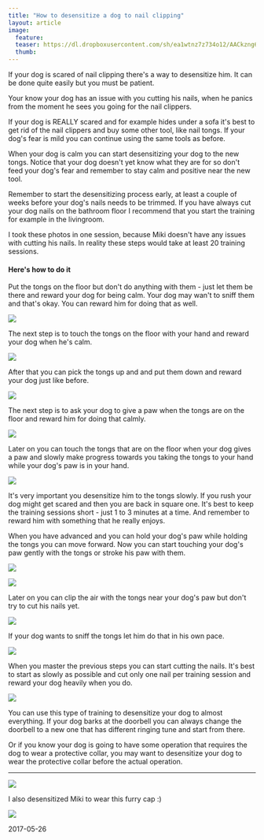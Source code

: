 ```yaml
---
title: "How to desensitize a dog to nail clipping"
layout: article
image:
  feature:
  teaser: https://dl.dropboxusercontent.com/sh/ea1wtnz7z734o12/AACkzng6_Bi93v3iGpZk6LCEa/aktivointi/siedattaminen-sheippaamalla/DS55752_-245px.jpg
  thumb:
---
```


If your dog is scared of nail clipping there's a way to desensitize him. It can be done quite easily but you must be patient.

Your know your dog has an issue with you cutting his nails, when he panics from the moment he sees you going for the nail clippers.

If your dog is REALLY scared and for example hides under a sofa it's best to get rid of the nail clippers and buy some other tool, like nail tongs. If your dog's fear is mild you can continue using the same tools as before.

When your dog is calm you can start desensitizing your dog to the new tongs. Notice that your dog doesn't yet know what they are for so don't feed your dog's fear and remember to stay calm and positive near the new tool.

Remember to start the desensitizing process early, at least a couple of weeks before your dog's nails needs to be trimmed. If you have always cut your dog nails on the bathroom floor I recommend that you start the training for example in the livingroom.

I took these photos in one session, because Miki doesn't have any issues with cutting his nails. In reality these steps would take at least 20 training sessions.

#### Here's how to do it

Put the tongs on the floor but don't do anything with them - just let them be there and reward your dog for being calm. Your dog may wan't to sniff them and that's okay. You can reward him for doing that as well.

[![](https://dl.dropboxusercontent.com/sh/ea1wtnz7z734o12/AAAP1EqpGWQQ8jWPYqOJPYkKa/aktivointi/siedattaminen-sheippaamalla/DS55361-800px.jpg)](https://dl.dropboxusercontent.com/sh/ea1wtnz7z734o12/AACz4iWh2wTWA9lyZAv7xBuPa/aktivointi/siedattaminen-sheippaamalla/DS55361.jpg)

The next step is to touch the tongs on the floor with your hand and reward your dog when he's calm.

[![](https://dl.dropboxusercontent.com/sh/ea1wtnz7z734o12/AAAih5gX6hyRmz4MGiRPeTD6a/aktivointi/siedattaminen-sheippaamalla/DS55368-800px.jpg)](https://dl.dropboxusercontent.com/sh/ea1wtnz7z734o12/AABvLAkYUvcQpt5QY0Z0XAjya/aktivointi/siedattaminen-sheippaamalla/DS55368.jpg)

After that you can pick the tongs up and and put them down and reward your dog just like before.

[![](https://dl.dropboxusercontent.com/sh/ea1wtnz7z734o12/AACm4oJ77r6JFBYsHqE7TJv0a/aktivointi/siedattaminen-sheippaamalla/DS55467-800px.jpg)](https://dl.dropboxusercontent.com/sh/ea1wtnz7z734o12/AABmRD88ZqG31IUDJFF0jGA9a/aktivointi/siedattaminen-sheippaamalla/DS55467.jpg)

The next step is to ask your dog to give a paw when the tongs are on the floor and reward him for doing that calmly.

[![](https://dl.dropboxusercontent.com/sh/ea1wtnz7z734o12/AABHXRPdJHKh_uXsm-DYJj70a/aktivointi/siedattaminen-sheippaamalla/DS55485-800px.jpg)](https://dl.dropboxusercontent.com/sh/ea1wtnz7z734o12/AABui9-M21KQ_RrPaQDLgyf8a/aktivointi/siedattaminen-sheippaamalla/DS55485.jpg)

Later on you can touch the tongs that are on the floor when your dog gives a paw and slowly make progress towards you taking the tongs to your hand while your dog's paw is in your hand.

[![](https://dl.dropboxusercontent.com/sh/ea1wtnz7z734o12/AABGGz0rCxPOdVhfrI9ozkwYa/aktivointi/siedattaminen-sheippaamalla/DS55613-800px.jpg)](https://dl.dropboxusercontent.com/sh/ea1wtnz7z734o12/AACGALsF7YgUFgaodM6d-r2ra/aktivointi/siedattaminen-sheippaamalla/DS55613.jpg)

It's very important you desensitize him to the tongs slowly. If you rush your dog might get scared and then you are back in square one. It's best to keep the training sessions short - just 1 to 3 minutes at a time. And remember to reward him with something that he really enjoys.

When you have advanced and you can hold your dog's paw while holding the tongs you can move forward. Now you can start touching your dog's paw gently with the tongs or stroke his paw with them.

[![](https://dl.dropboxusercontent.com/sh/ea1wtnz7z734o12/AAA15oGD4M-kvJA-7fpbAMOja/aktivointi/siedattaminen-sheippaamalla/DS55706-800px.jpg)](https://dl.dropboxusercontent.com/sh/ea1wtnz7z734o12/AAAwrJhXKDudquDKMHIP7C3ya/aktivointi/siedattaminen-sheippaamalla/DS55706.jpg)

[![](https://dl.dropboxusercontent.com/sh/ea1wtnz7z734o12/AAB_hW5kx5VEeGMRlQ90jaOTa/aktivointi/siedattaminen-sheippaamalla/DS55829-800px.jpg)](https://dl.dropboxusercontent.com/sh/ea1wtnz7z734o12/AAC99niv-4H6KDzAWp4tqPqua/aktivointi/siedattaminen-sheippaamalla/DS55829.jpg)

Later on you can clip the air with the tongs near your dog's paw but don't try to cut his nails yet.

[![](https://dl.dropboxusercontent.com/sh/ea1wtnz7z734o12/AADbCM_b7zQ5O6tt1gVsGZ2sa/aktivointi/siedattaminen-sheippaamalla/DS55712-800px.jpg)](https://dl.dropboxusercontent.com/sh/ea1wtnz7z734o12/AAAnMCfu_9R6EKJ6Z5XPqrU5a/aktivointi/siedattaminen-sheippaamalla/DS55712.jpg)

If your dog wants to sniff the tongs let him do that in his own pace.

[![](https://dl.dropboxusercontent.com/sh/ea1wtnz7z734o12/AAAaVBi8FCHXX9Il9cmSxjmJa/aktivointi/siedattaminen-sheippaamalla/DS55732-800px.jpg)](https://dl.dropboxusercontent.com/sh/ea1wtnz7z734o12/AAAug8No4hlEUazgnJnuR1wua/aktivointi/siedattaminen-sheippaamalla/DS55732.jpg)

When you master the previous steps you can start cutting the nails. It's best to start as slowly as possible and cut only one nail per training session and reward your dog heavily when you do.

[![](https://dl.dropboxusercontent.com/sh/ea1wtnz7z734o12/AACC4eDvLJG2ikR7NE39SR_7a/aktivointi/siedattaminen-sheippaamalla/DS55752-800px.jpg)](https://dl.dropboxusercontent.com/sh/ea1wtnz7z734o12/AAA9K3H_lpnVMPRyNI0V1b8ma/aktivointi/siedattaminen-sheippaamalla/DS55752.jpg)

You can use this type of training to desensitize your dog to almost everything. If your dog barks at the doorbell you can always change the doorbell to a new one that has different ringing tune and start from there.

Or if you know your dog is going to have some operation that requires the dog to wear a protective collar, you may want to desensitize your dog to wear the protective collar before the actual operation.

---

[![](https://dl.dropboxusercontent.com/sh/ea1wtnz7z734o12/AADpjCws7YMyivjSPhMgnUZWa/aktivointi/siedattaminen-sheippaamalla/DSC58327-800px.jpg)](https://dl.dropboxusercontent.com/sh/ea1wtnz7z734o12/AAB_yaFPJE1Qd_EKP5T3KwZ8a/aktivointi/siedattaminen-sheippaamalla/DSC58327.jpg)

I also desensitized Miki to wear this furry cap :)

[![](https://dl.dropboxusercontent.com/sh/ea1wtnz7z734o12/AACfchGzuqPJctUMfTfPA0yba/aktivointi/siedattaminen-sheippaamalla/IMG29753-800px.jpg)](https://dl.dropboxusercontent.com/sh/ea1wtnz7z734o12/AACylf-rkESpk1M0Mi1TIGzSa/aktivointi/siedattaminen-sheippaamalla/IMG29753.jpg)

2017-05-26
